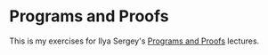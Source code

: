 Programs and Proofs
===================

This is my exercises for Ilya Sergey's [Programs and Proofs](http://ilyasergey.net/pnp/) lectures.